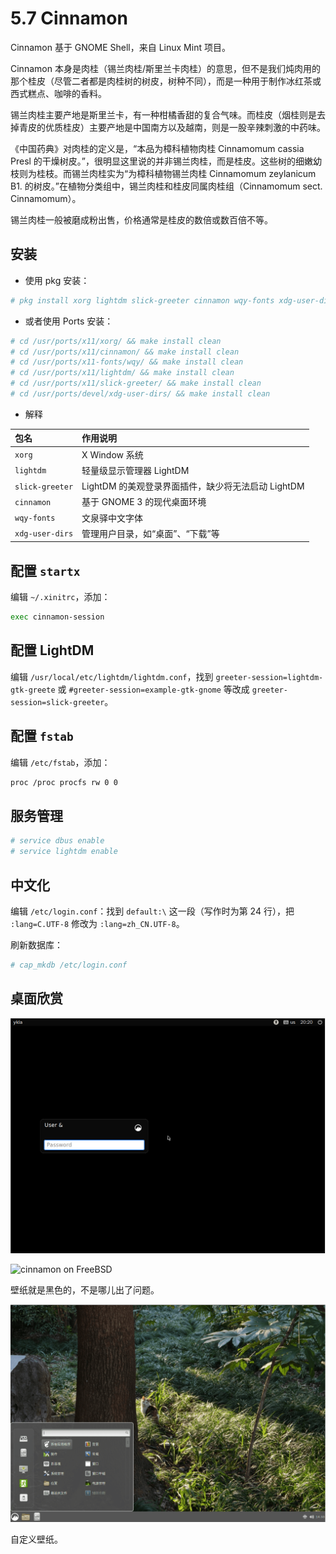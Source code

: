 # 5.7 Cinnamon

Cinnamon 基于 GNOME Shell，来自 Linux Mint 项目。

Cinnamon 本身是肉桂（锡兰肉桂/斯里兰卡肉桂）的意思，但不是我们炖肉用的那个桂皮（尽管二者都是肉桂树的树皮，树种不同），而是一种用于制作冰红茶或西式糕点、咖啡的香料。

锡兰肉桂主要产地是斯里兰卡，有一种柑橘香甜的复合气味。而桂皮（烟桂则是去掉青皮的优质桂皮）主要产地是中国南方以及越南，则是一股辛辣刺激的中药味。

《中国药典》对肉桂的定义是，“本品为樟科植物肉桂 Cinnamomum cassia Presl 的干燥树皮。”，很明显这里说的并非锡兰肉桂，而是桂皮。这些树的细嫩幼枝则为桂枝。而锡兰肉桂实为“为樟科植物锡兰肉桂 Cinnamomum zeylanicum B1. 的树皮。”在植物分类组中，锡兰肉桂和桂皮同属肉桂组（Cinnamomum sect. Cinnamomum）。

锡兰肉桂一般被磨成粉出售，价格通常是桂皮的数倍或数百倍不等。

## 安装

- 使用 pkg 安装：

```sh
# pkg install xorg lightdm slick-greeter cinnamon wqy-fonts xdg-user-dirs
```

- 或者使用 Ports 安装：

```sh
# cd /usr/ports/x11/xorg/ && make install clean
# cd /usr/ports/x11/cinnamon/ && make install clean 
# cd /usr/ports/x11-fonts/wqy/ && make install clean 
# cd /usr/ports/x11/lightdm/ && make install clean 
# cd /usr/ports/x11/slick-greeter/ && make install clean 
# cd /usr/ports/devel/xdg-user-dirs/ && make install clean 
```

- 解释

| 包名               | 作用说明                   |
|:--------------------|:----------------------------------|
| `xorg`             |  X Window 系统 |
| `lightdm`          | 轻量级显示管理器 LightDM|
| `slick-greeter`    | LightDM 的美观登录界面插件，缺少将无法启动 LightDM|
| `cinnamon`         | 基于 GNOME 3 的现代桌面环境|
| `wqy-fonts`        | 文泉驿中文字体 |
| `xdg-user-dirs`    | 管理用户目录，如“桌面”、“下载”等  |

## 配置 `startx`

编辑 `~/.xinitrc`，添加：

```sh
exec cinnamon-session
```

## 配置 LightDM

编辑 `/usr/local/etc/lightdm/lightdm.conf`，找到 `greeter-session=lightdm-gtk-greete` 或 `#greeter-session=example-gtk-gnome` 等改成 `greeter-session=slick-greeter`。

## 配置 `fstab`

编辑 `/etc/fstab`，添加：

```sh
proc /proc procfs rw 0 0
```

## 服务管理

```sh
# service dbus enable 
# service lightdm enable
```

## 中文化

编辑 `/etc/login.conf`：找到 `default:\` 这一段（写作时为第 24 行），把 `:lang=C.UTF-8` 修改为 `:lang=zh_CN.UTF-8`。

刷新数据库：

```sh
# cap_mkdb /etc/login.conf
```

## 桌面欣赏

![cinnamon on FreeBSD](../.gitbook/assets/cinnamon1.png)

![cinnamon on FreeBSD](../.gitbook/assets/cinnamon2.png)

壁纸就是黑色的，不是哪儿出了问题。

![cinnamon on FreeBSD](../.gitbook/assets/cinnamon3.png)

自定义壁纸。
